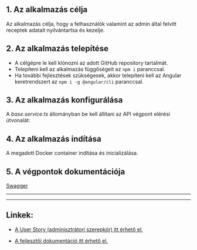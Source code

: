 ## **1. Az alkalmazás célja**

Az alkalmazás célja, hogy a felhasználók valamint az admin által felvitt receptek adatait nyilvántartsa és kezelje.

## **2. Az alkalmazás telepítése**

- A célgépre le kell klónozni az adott GitHub repository tartalmát.
- Telepíteni kell az alkalmazás függőségeit az `npm i` paranccsal.
- Ha további fejlesztések szükségesek, akkor telepíteni kell az Angular keretrendszert az `npm i -g @angular/cli` paranccsal.

## **3. Az alkalmazás konfigurálása**

A _base.service.ts_ állományban be kell állítani az API végpont elérési útvonalát:  


## **4. Az alkalmazás indítása**

A megadott Docker container indítása és inicializálása.


## **5. A végpontok dokumentációja**

[Swagger](https://)

---
---

## **Linkek:**  

- [A User Story (adminisztrátori szerepkör) itt érhető el.](https://github.com/czetoj/recipeDB/blob/main/README.md)

- [A fejlesztői dokumentáció itt érhető el.](https://github.com/czetoj/recipeDB/blob/main/DEVELOPER_DOCUMENTATION.md)
